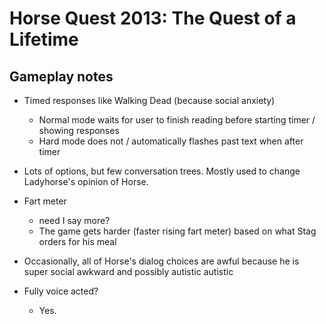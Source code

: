 # Horse Quest 2013: The Quest of a Lifetime
## Gameplay notes
* Timed responses like Walking Dead (because social anxiety)
	* Normal mode waits for user to finish reading before starting timer / showing responses
	* Hard mode does not / automatically flashes past text when after timer

* Lots of options, but few conversation trees. Mostly used to change Ladyhorse's opinion of Horse.
* Fart meter
	* need I say more?
	* The game gets harder (faster rising fart meter) based on what Stag orders for his meal
* Occasionally, all of Horse's dialog choices are awful because he is super social awkward and possibly autistic autistic
* Fully voice acted?
	* Yes.